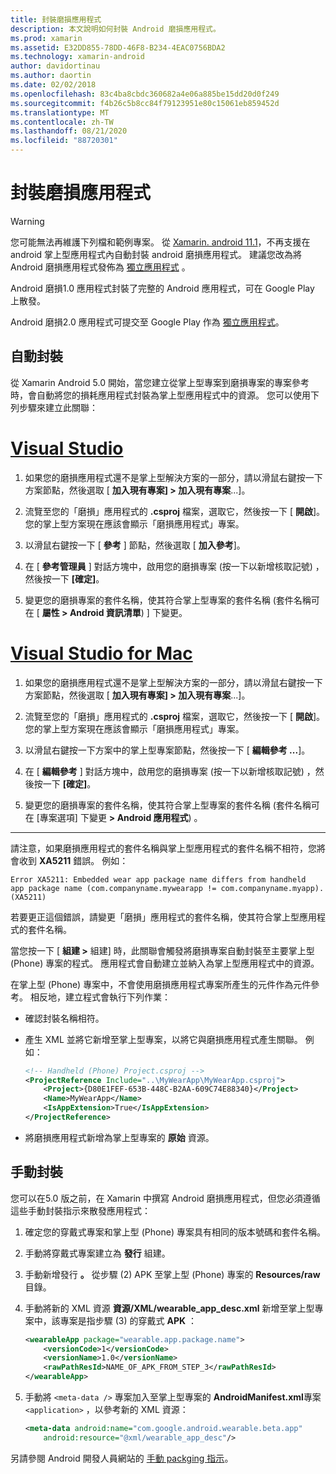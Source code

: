 ```yaml
---
title: 封裝磨損應用程式
description: 本文說明如何封裝 Android 磨損應用程式。
ms.prod: xamarin
ms.assetid: E32DD855-78DD-46F8-B234-4EAC0756BDA2
ms.technology: xamarin-android
author: davidortinau
ms.author: daortin
ms.date: 02/02/2018
ms.openlocfilehash: 83c4ba8cbdc360682a4e06a885be15dd20d0f249
ms.sourcegitcommit: f4b26c5b8cc84f79123951e80c15061eb859452d
ms.translationtype: MT
ms.contentlocale: zh-TW
ms.lasthandoff: 08/21/2020
ms.locfileid: "88720301"
---
```

# <a name="packaging-wear-apps"></a>封裝磨損應用程式

> [!WARNING]
> 您可能無法再維護下列檔和範例專案。
> 從 [Xamarin. android 11.1][xa-11.1]，不再支援在 android 掌上型應用程式內自動封裝 android 磨損應用程式。 建議您改為將 Android 磨損應用程式發佈為 [獨立應用程式][standalone] 。

Android 磨損1.0 應用程式封裝了完整的 Android 應用程式，可在 Google Play 上散發。

Android 磨損2.0 應用程式可提交至 Google Play 作為 [獨立應用程式][standalone]。

[xa-11.1]: https://docs.microsoft.com/xamarin/android/release-notes/11/11.1
[standalone]: https://developer.android.com/training/wearables/apps/standalone-apps

## <a name="automatic-packaging"></a>自動封裝

從 Xamarin Android 5.0 開始，當您建立從掌上型專案到磨損專案的專案參考時，會自動將您的損耗應用程式封裝為掌上型應用程式中的資源。 您可以使用下列步驟來建立此關聯： 

# <a name="visual-studio"></a>[Visual Studio](#tab/windows)

1. 如果您的磨損應用程式還不是掌上型解決方案的一部分，請以滑鼠右鍵按一下方案節點，然後選取 [ **加入現有專案] > 加入現有專案**...]。

2. 流覽至您的「磨損」應用程式的 **.csproj** 檔案，選取它，然後按一下 [ **開啟**]。 您的掌上型方案現在應該會顯示「磨損應用程式」專案。

3. 以滑鼠右鍵按一下 [ **參考** ] 節點，然後選取 [ **加入參考**]。

4. 在 [ **參考管理員** ] 對話方塊中，啟用您的磨損專案 (按一下以新增核取記號) ，然後按一下 **[確定]**。

5. 變更您的磨損專案的套件名稱，使其符合掌上型專案的套件名稱 (套件名稱可在 [ **屬性 > Android 資訊清單**) ] 下變更。

# <a name="visual-studio-for-mac"></a>[Visual Studio for Mac](#tab/macos)

1. 如果您的磨損應用程式還不是掌上型解決方案的一部分，請以滑鼠右鍵按一下方案節點，然後選取 [ **加入現有專案] > 加入現有專案**...]。

2. 流覽至您的「磨損」應用程式的 **.csproj** 檔案，選取它，然後按一下 [ **開啟**]。 您的掌上型方案現在應該會顯示「磨損應用程式」專案。

3. 以滑鼠右鍵按一下方案中的掌上型專案節點，然後按一下 [ **編輯參考 ...**]。

4. 在 [ **編輯參考** ] 對話方塊中，啟用您的磨損專案 (按一下以新增核取記號) ，然後按一下 **[確定]**。

5. 變更您的磨損專案的套件名稱，使其符合掌上型專案的套件名稱 (套件名稱可在 [專案選項] 下變更 **> Android 應用程式**) 。

-----

請注意，如果磨損應用程式的套件名稱與掌上型應用程式的套件名稱不相符，您將會收到 **XA5211** 錯誤。 例如：

```shell
Error XA5211: Embedded wear app package name differs from handheld 
app package name (com.companyname.mywearapp != com.companyname.myapp). (XA5211)
```

若要更正這個錯誤，請變更「磨損」應用程式的套件名稱，使其符合掌上型應用程式的套件名稱。

當您按一下 [ **組建 >** 組建] 時，此關聯會觸發將磨損專案自動封裝至主要掌上型 (Phone) 專案的程式。 應用程式會自動建立並納入為掌上型應用程式中的資源。

在掌上型 (Phone) 專案中，不會使用磨損應用程式專案所產生的元件作為元件參考。 相反地，建立程式會執行下列作業：

- 確認封裝名稱相符。 

- 產生 XML 並將它新增至掌上型專案，以將它與磨損應用程式產生關聯。 例如： 

    ```xml
    <!-- Handheld (Phone) Project.csproj -->
    <ProjectReference Include="..\MyWearApp\MyWearApp.csproj">
        <Project>{D80E1FEF-653B-448C-B2AA-609C74E88340}</Project>
        <Name>MyWearApp</Name>
        <IsAppExtension>True</IsAppExtension>
    </ProjectReference>
    ```

- 將磨損應用程式新增為掌上型專案的 **原始** 資源。 

## <a name="manual-packaging"></a>手動封裝

您可以在5.0 版之前，在 Xamarin 中撰寫 Android 磨損應用程式，但您必須遵循這些手動封裝指示來散發應用程式： 

1. 確定您的穿戴式專案和掌上型 (Phone) 專案具有相同的版本號碼和套件名稱。

2. 手動將穿戴式專案建立為 **發行** 組建。

3. 手動新增發行 **。** 從步驟 (2) APK 至掌上型 (Phone) 專案的 **Resources/raw** 目錄。

4. 手動將新的 XML 資源 **資源/XML/wearable_app_desc.xml** 新增至掌上型專案中，該專案是指步驟 (3) 的穿戴式 **APK** ：

    ```xml
    <wearableApp package="wearable.app.package.name">
        <versionCode>1</versionCode>
        <versionName>1.0</versionName>
        <rawPathResId>NAME_OF_APK_FROM_STEP_3</rawPathResId>
    </wearableApp>
    ```

5. 手動將 `<meta-data />` 專案加入至掌上型專案的 **AndroidManifest.xml**專案 `<application>` ，以參考新的 XML 資源：

    ```xml
    <meta-data android:name="com.google.android.wearable.beta.app"
        android:resource="@xml/wearable_app_desc"/>
    ```

另請參閱 Android 開發人員網站的 [手動 packging 指示](https://developer.android.com/training/wearables/apps/packaging.html#PackageManually)。
